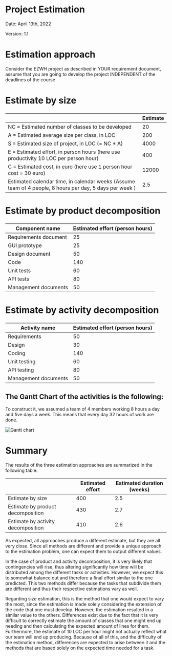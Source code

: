 # Project Estimation  
Date: April 13th, 2022

Version: 1.1


# Estimation approach
Consider the EZWH project as described in YOUR requirement document, assume that you are going to develop the project INDEPENDENT of the deadlines of the course
# Estimate by size
###
|             | Estimate                        |
| ----------- | ------------------------------- |
| NC =  Estimated number of classes to be developed | 20 |
| A = Estimated average size per class, in LOC | 200 |
| S = Estimated size of project, in LOC (= NC * A) | 4000 |
| E = Estimated effort, in person hours (here use productivity 10 LOC per person hour) | 400 |
| C = Estimated cost, in euro (here use 1 person hour cost = 30 euro) | 12000 |
| Estimated calendar time, in calendar weeks (Assume team of 4 people, 8 hours per day, 5 days per week ) | 2.5 |

# Estimate by product decomposition
###
|         Component name    | Estimated effort (person hours)   |           
| ----------- | ------------------------------- | 
| Requirements document | 25 |
| GUI prototype | 25 |
| Design document | 50 |
| Code | 140 |
| Unit tests | 60 |
| API tests | 80 |
| Management documents | 50 |



# Estimate by activity decomposition
### 
|         Activity name    | Estimated effort (person hours)   |             
| ----------- | ------------------------------- | 
| Requirements | 50 |
| Design | 30 |
| Coding | 140 |
| Unit testing | 60 |
| API testing | 80 |
| Management documents | 50 |
###

## The Gantt Chart of the activities is the following:

To construct it, we assumed a team of 4 members working 8 hours a day and five days a week. This means that every day 32 hours of work are done.

![Gantt chart](/estimation_images/gantt.png)

# Summary

The results of the three estimation approaches are summarized in the following table:

| | Estimated effort | Estimated duration (weeks) |
| ----------- | ------------------------------- | ---------------|
| Estimate by size | 400 | 2.5 |
| Estimate by product decomposition | 430 | 2.7 |
| Estimate by activity decomposition | 410 | 2.6 |

As expected, all approaches produce a different estimate, but they are all very close. Since all methods are different and provide a unique approach to the estimation problem, one can expect them to output different values.

In the case of product and activity decomposition, it is very likely that contingencies will rise, thus altering significantly how time will be distributed among the different tasks or activities. However, we expect this to somewhat balance out and therefore a final effort similar to the one predicted. This two methods differ because the tasks that subdivide them are different and thus their respective estimations vary as well. 

Regarding size estimation, this is the method that one would expect to vary the most, since the estimation is made solely considering the extension of the code that one must develop. However, the estimation resulted in a similar value to the others. Differences exist due to the fact that it is very difficult to correctly estimate the amount of classes that one might end up needing and then calculating the expected amount of lines for them. Furthermore, the estimate of 10 LOC per hour might not actually reflect what our team will end up producing. Because of all of this, and the difficulty of the estimation method, differences are expected to arise between it and the methods that are based solely on the expected time needed for a task.





